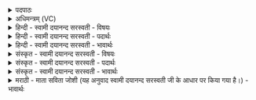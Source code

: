 <details><summary>पदपाठः</summary>

सरो॑भ्य॒ इति॒ सरः॑ऽभ्यः। धै॒व॒रम्। उ॒प॒स्थाव॑राभ्य॒ इत्यु॑प॒ऽस्थाव॑राभ्यः। दाश॑म्। वै॒श॒न्ताभ्यः॑। बै॒न्दम्। न॒ड्व॒लाभ्यः॑। शौष्क॑लम्। पा॒राय॑। मा॒र्गा॒रम्। अ॒वा॒राय॑। कै॒वर्त्त॑म्। ती॒र्थेभ्यः॑। आ॒न्दम्। विष॑मेभ्य॒ इति॒ विऽस॑मेभ्यः। मै॒ना॒लम्। स्वने॑भ्यः। पर्ण॑कम्। गुहा॑भ्यः। किरा॑तम्। सानु॑भ्य॒ इति॒ सानु॑ऽभ्यः। जम्भ॑कम्। पर्व॑तेभ्यः। कि॒म्पू॒रु॒षम्। कि॒म्पु॒रु॒षमिति॑ किम्ऽपुरु॒षम्। १६।
</details>

<details><summary>अधिमन्त्रम् (VC)</summary>

- राजेश्वरौ देवते
- नारायण ऋषिः
- विराट्कृतिः
- निषादः
</details>

<details><summary>हिन्दी - स्वामी दयानन्द सरस्वती - विषयः</summary>

फिर उसी विषय को अगले मन्त्र में कहा है ॥
</details>

<details><summary>हिन्दी - स्वामी दयानन्द सरस्वती - पदार्थः</summary>

पदार्थान्वयभाषाः -  हे जगदीश्वर वा राजन् ! आप (सरोभ्यः) बड़े तालाबों के लिए (धैवरम्) धीवर के लड़के को (उपस्थावराभ्यः) समीपस्थ निकृष्ट क्रियाओं के अर्थ (दाशम्) जिसको दिया जावे उस सेवक को (वैशन्ताभ्यः) छोटे-छोटे जलाशयों के प्रबन्ध के लिए (बैन्दम्) निषाद के अपत्य को (नड्वलाभ्यः) नरसलवाली भूमि के लिए (शौष्कलम्) मच्छियों से जीवनेवाले को और (विषमेभ्यः) विकट देशों के लिए (मैनालम्) कामदेव को रोकनेवाले को (अवाराय) अपनी ओर आने के लिए (कैवर्त्तम्) जल में नौका को इस पार उस पार पहुँचानेवाले को (तीर्थेभ्यः) तरने के साधनों के लिए (आन्दम्) बाँधनेवाले को उत्पन्न कीजिए (पाराय) हरिण आदि की चेष्टा को समाप्त करने को प्रवृत्त हुए (मार्गारम्) व्याध के पुत्र को (स्वनेभ्यः) शब्दों के लिए (पर्णकम्) रक्षा करने में निन्दित भील को (गुहाभ्यः) गुहाओं के अर्थ (किरातम्) बहेलिये को (सानुभ्यः) शिखरों पर रहने के लिए प्रवृत्त हुए (जम्भकम्) नाश करनेवाले को और (पर्वतेभ्यः) पहाड़ों से (किम्पूरुषम्) खोटे जङ्गली मनुष्य को दूर कीजिए ॥१६ ॥
</details>

<details><summary>हिन्दी - स्वामी दयानन्द सरस्वती - भावार्थः</summary>

भावार्थभाषाः -  मनुष्य लोग ईश्वर के गुण-कर्म-स्वभावों के अनुकूल कर्मों से कहार आदि की रक्षा कर और बहेलिये आदि हिंसकों को छोड़ के उत्तम सुख पावें ॥१६ ॥
</details>

<details><summary>संस्कृत - स्वामी दयानन्द सरस्वती - विषयः</summary>

पुनस्तमेव विषयमाह ॥
</details>

<details><summary>संस्कृत - स्वामी दयानन्द सरस्वती - पदार्थः</summary>

पदार्थान्वयभाषाः -  हे जगदीश्वर राजन् वा ! त्वं सरोभ्यो धैवरमुपस्थावराभ्यो दाशं वैशन्ताभ्यो बैन्दं नड्वलाभ्यः शौष्कलं विषमेभ्यो मैनालमवाराय कैवर्त्तं तीर्थेभ्य आन्दमासुव। पाराय मार्गारं स्वनेभ्यः पर्णकं गुहाभ्यः किरातं सानुभ्यो जम्भकं पर्वतेभ्यः किम्पूरुषं परासुव ॥१६ ॥
</details>

<details><summary>संस्कृत - स्वामी दयानन्द सरस्वती - भावार्थः</summary>

भावार्थभाषाः -  मनुष्या ईश्वरगुणकर्मस्वभावानुकूलैः कर्मभिर्धीवरादीन् संरक्ष्य व्याधादीन् परित्यज्योत्तमं सुखं प्राप्नुवन्तु ॥१६ ॥
</details>

<details><summary>मराठी - माता सविता जोशी (यह अनुवाद स्वामी दयानन्द सरस्वती जी के आधार पर किया गया है।) - भावार्थः</summary>

भावार्थभाषाः -  हे राजा ! कोळी, सेवक, निषाद (जलाशयाचा प्रबंधक) मच्छीमार, नाविक, भोई इत्यादींचे रक्षण करावे व शिकारी, शब्दवेधी बाण मारणारे, पशू पक्षांचा व्यापार करणारे, त्यांना मारणारे इत्यादी हिंसक लोकांना दूर करून सुख प्राप्त करावे.
</details>